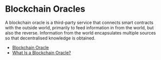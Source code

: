 # Blockchain Oracles

A blockchain oracle is a third-party service that connects smart contracts with the outside world, primarily to feed information in from the world, but also the reverse. Information from the world encapsulates multiple sources so that decentralised knowledge is obtained.

- [Blockchain Oracle](https://en.wikipedia.org/wiki/Blockchain_oracle)
- [What Is a Blockchain Oracle?](https://chain.link/education/blockchain-oracles)
